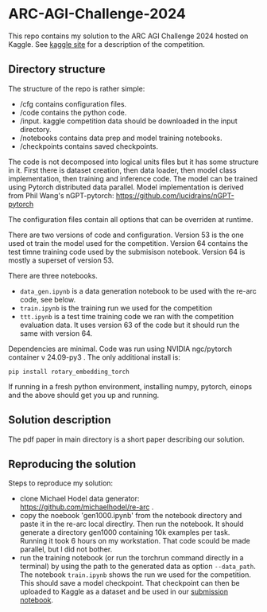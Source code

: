 # ARC-AGI-Challenge-2024

This repo contains my solution to the ARC AGI Challenge 2024 hosted on Kaggle. See [kaggle site](https://www.kaggle.com/competitions/arc-prize-2024/overview) for a description of the competition.

## Directory structure

The structure of the repo is rather simple:

- /cfg contains configuration files.
- /code contains the python code. 
- /input. kaggle competition data should be downloaded in the input directory.
- /notebooks contains data prep and model training notebooks.
- /checkpoints contains saved checkpoints.

The code is not decomposed into logical units files but it has some structure in it. First there is dataset creation, then data loader, then model class implementation, then training and inference code. The model can be trained using Pytorch distributed data parallel.  Model implementation is derived from Phil Wang's nGPT-pytorch: https://github.com/lucidrains/nGPT-pytorch

The configuration files contain all options that can be overriden at runtime.

There are two versions of code and configuration. Version 53 is the one used ot train the model used for the competition. Version 64 contains the test timne training code used by the submisison notebook. Version 64 is mostly a superset of version 53.

There are three notebooks. 

- `data_gen.ipynb` is a data generation notebook to be used with the re-arc code, see below.
- `train.ipynb` is the training run we used for the competition
- `ttt.ipynb` is a test time training code we ran with the competition evaluation data. It uses version 63 of the code but it should run the same with version 64.

Dependencies are minimal. Code was run using NVIDIA ngc/pytorch container v 24.09-py3 . The only additional install is:

`pip install rotary_embedding_torch`

If running in a fresh python environment, installing numpy, pytorch, einops and the above should get you up and running.

## Solution description

The pdf paper in main directory is a short paper describing our solution.

## Reproducing the solution

Steps to reproduce my solution:
- clone Michael Hodel data generator: https://github.com/michaelhodel/re-arc .
- copy the noebook 'gen1000.ipynb' from the notebook directory and paste it in the re-arc local directlry. Then run the notebook. It should generate a directory gen1000 containing 10k examples per task. Running it took 6 hours on my workstation. That code scould be made parallel, but I did not bother.
- run the training notebook (or run the torchrun command directly in a terminal) by using the path to the generated data as option `--data_path`. The notebook `train.ipynb` shows the run we used for the competition. This should save a model checkpoint. That checkpoint can then be uploaded to Kaggle as a dataset and be used in our [submission notebook](https://www.kaggle.com/code/cpmpml/arc-prize-1).








